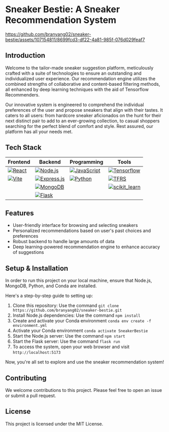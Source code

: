 # Sneaker Bestie: A Sneaker Recommendation System

https://github.com/branyang02/sneaker-bestie/assets/107154811/8699fcd3-df22-4a81-985f-076d029feaf7

## Introduction

Welcome to the tailor-made sneaker suggestion platform, meticulously crafted with a suite of technologies to ensure an outstanding and individualized user experience. Our recommendation engine utilizes the combined strengths of collaborative and content-based filtering methods, all enhanced by deep learning techniques with the aid of Tensorflow Recommenders.

Our innovative system is engineered to comprehend the individual preferences of the user and propose sneakers that align with their tastes. It caters to all users: from hardcore sneaker aficionados on the hunt for their next distinct pair to add to an ever-growing collection, to casual shoppers searching for the perfect blend of comfort and style. Rest assured, our platform has all your needs met.

## Tech Stack

| Frontend                                                                                                                    | Backend                                                                                                                                           | Programming                                                                                                                                       | Tools                                                                                                                                                                 |
| --------------------------------------------------------------------------------------------------------------------------- | ------------------------------------------------------------------------------------------------------------------------------------------------- | ------------------------------------------------------------------------------------------------------------------------------------------------- | --------------------------------------------------------------------------------------------------------------------------------------------------------------------- |
| [![React](https://img.shields.io/badge/React-20232A?style=for-the-badge&logo=react&logoColor=61DAFB)](https://reactjs.org/) | [![Node.js](https://img.shields.io/badge/Node%20js-339933?style=for-the-badge&logo=nodedotjs&logoColor=white)](https://nodejs.org/en)             | [![JavaScript](https://img.shields.io/badge/JavaScript-323330?style=for-the-badge&logo=javascript&logoColor=F7DF1E)](https://www.javascript.com/) | [![Tensorflow](https://img.shields.io/badge/TensorFlow-FF6F00?style=for-the-badge&logo=TensorFlow&logoColor=white)](https://www.tensorflow.org/)                      |
| [![Vite](https://img.shields.io/badge/Vite-B73BFE?style=for-the-badge&logo=vite&logoColor=FFD62E)](https://vitejs.dev/)     | [![Express.js](https://img.shields.io/badge/Express%20js-000000?style=for-the-badge&logo=express&logoColor=white)](https://expressjs.com/)        | [![Python](https://img.shields.io/badge/Python-FFD43B?style=for-the-badge&logo=python&logoColor=blue)](https://www.python.org/)                   | [![TFRS](https://img.shields.io/badge/TFRS-FF6F00?style=for-the-badge&logo=TensorFlow&logoColor=white)](https://www.tensorflow.org/recommenders)                      |
|                                                                                                                             | [![MongoDB](https://img.shields.io/badge/MongoDB-4EA94B?style=for-the-badge&logo=mongodb&logoColor=white)](https://www.mongodb.com/)              |                                                                                                                                                   | [![scikit_learn](https://img.shields.io/badge/scikit_learn-F7931E?style=for-the-badge&logo=scikit-learn&logoColor=white)](https://scikit-learn.org/stable/index.html) |
|                                                                                                                             | [![Flask](https://img.shields.io/badge/Flask-000000?style=for-the-badge&logo=flask&logoColor=white)](https://flask.palletsprojects.com/en/2.3.x/) |                                                                                                                                                   |

<!-- [![React](https://img.shields.io/badge/React-20232A?style=for-the-badge&logo=react&logoColor=61DAFB)](https://reactjs.org/) -->
<!-- [![Vite](https://img.shields.io/badge/Vite-B73BFE?style=for-the-badge&logo=vite&logoColor=FFD62E)](https://vitejs.dev/) -->
<!-- [![Node.js](https://img.shields.io/badge/Node%20js-339933?style=for-the-badge&logo=nodedotjs&logoColor=white)](https://nodejs.org/en) -->
<!-- [![Express.js](https://img.shields.io/badge/Express%20js-000000?style=for-the-badge&logo=express&logoColor=white)](https://expressjs.com/) -->
<!-- [![MongoDB](https://img.shields.io/badge/MongoDB-4EA94B?style=for-the-badge&logo=mongodb&logoColor=white)](https://www.mongodb.com/) -->
<!-- [![Flask](https://img.shields.io/badge/Flask-000000?style=for-the-badge&logo=flask&logoColor=white)](https://flask.palletsprojects.com/en/2.3.x/) -->

<!--
- [Node.js](https://nodejs.org/en/) and [Express.js](https://expressjs.com/) for the backend
- [MongoDB](https://www.mongodb.com/) as the database
- [Flask](https://flask.palletsprojects.com/) and [PyTorch](https://pytorch.org/) for creating the deep learning-based recommendation system
- [ChatGPT](https://openai.com/research/chatgpt) for generating human-like text suggestions -->

## Features

- User-friendly interface for browsing and selecting sneakers
- Personalized recommendations based on user's past choices and preferences
- Robust backend to handle large amounts of data
- Deep learning-powered recommendation engine to enhance accuracy of suggestions

## Setup & Installation

In order to run this project on your local machine, ensure that Node.js, MongoDB, Python, and Conda are installed.

Here's a step-by-step guide to setting up:

1. Clone this repository: Use the command `git clone https://github.com/branyang02/sneaker-bestie.git`
2. Install Node.js dependencies: Use the command `npm install`
3. Create and activate your Conda environment `conda env create -f environment.yml`
4. Activate your Conda environment `conda activate SneakerBestie`
5. Start the Node.js server: Use the command `npm start`
6. Start the Flask server: Use the command `flask run`
7. To access the system, open your web browser and visit `http://localhost:5173`

Now, you're all set to explore and use the sneaker recommendation system!


## Contributing

We welcome contributions to this project. Please feel free to open an issue or submit a pull request.

## License

This project is licensed under the MIT License.
